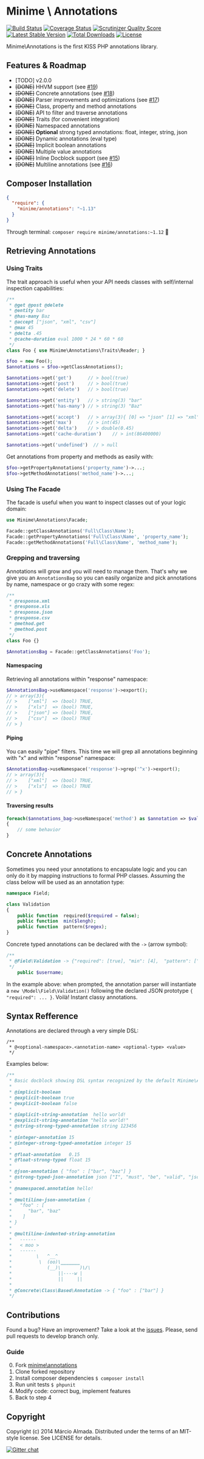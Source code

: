 Minime \ Annotations
==================

[![Build Status](https://travis-ci.org/marcioAlmada/annotations.png?branch=master)](https://travis-ci.org/marcioAlmada/annotations)
[![Coverage Status](https://coveralls.io/repos/marcioAlmada/annotations/badge.png?branch=master)](https://coveralls.io/r/marcioAlmada/annotations?branch=master)
[![Scrutinizer Quality Score](https://scrutinizer-ci.com/g/marcioAlmada/annotations/badges/quality-score.png?s=dba04c50549638ca00a6f22ff35903066f351909)](https://scrutinizer-ci.com/g/marcioAlmada/annotations/)
[![Latest Stable Version](https://poser.pugx.org/minime/annotations/v/stable.png)](https://packagist.org/packages/minime/annotations)
[![Total Downloads](https://poser.pugx.org/minime/annotations/downloads.png)](https://packagist.org/packages/minime/annotations)
[![License](https://poser.pugx.org/minime/annotations/license.png)](https://packagist.org/packages/minime/annotations)

Minime\Annotations is the first KISS PHP annotations library.

## Features & Roadmap
- [TODO] v2.0.0
- ~~[DONE]~~ HHVM support (see [#19](https://github.com/marcioAlmada/annotations/issues/19))
- ~~[DONE]~~ Concrete annotations (see [#18](https://github.com/marcioAlmada/annotations/issues/18))
- ~~[DONE]~~ Parser improvements and optimizations (see [#17](https://github.com/marcioAlmada/annotations/issues/17))
- ~~[DONE]~~ Class, property and method annotations
- ~~[DONE]~~ API to filter and traverse annotations
- ~~[DONE]~~ Traits (for convenient integration)
- ~~[DONE]~~ Namespaced annotations
- ~~[DONE]~~ <b>Optional</b> strong typed annotations: float, integer, string, json
- ~~[DONE]~~ Dynamic annotations (eval type)
- ~~[DONE]~~ Implicit boolean annotations
- ~~[DONE]~~ Multiple value annotations
- ~~[DONE]~~ Inline Docblock support (see [#15](https://github.com/marcioAlmada/annotations/issues/15))
- ~~[DONE]~~ Multiline annotations (see [#16](https://github.com/marcioAlmada/annotations/issues/16))

## Composer Installation

```json
{
  "require": {
    "minime/annotations": "~1.13"
  }
}
```

Through terminal: `composer require minime/annotations:~1.12` :8ball:


## Retrieving Annotations

### Using Traits

The trait approach is useful when your API needs classes with self/internal inspection capabilities:

```php
/**
 * @get @post @delete
 * @entity bar
 * @has-many Baz
 * @accept ["json", "xml", "csv"]
 * @max 45
 * @delta .45
 * @cache-duration eval 1000 * 24 * 60 * 60
 */
class Foo { use Minime\Annotations\Traits\Reader; }

$foo = new Foo();
$annotations = $foo->getClassAnnotations();

$annotations->get('get')      // > bool(true)
$annotations->get('post')     // > bool(true)
$annotations->get('delete')   // > bool(true)

$annotations->get('entity')   // > string(3) "bar"
$annotations->get('has-many') // > string(3) "Baz"

$annotations->get('accept')   // > array(3){ [0] => "json" [1] => "xml" [2] => "csv" }
$annotations->get('max')      // > int(45)
$annotations->get('delta')    // > double(0.45)
$annotations->get('cache-duration')    // > int(86400000)

$annotations->get('undefined')  // > null
```

Get annotations from property and methods as easily with:

```php
$foo->getPropertyAnnotations('property_name')->...;
$foo->getMethodAnnotations('method_name')->...;
```

### Using The Facade

The facade is useful when you want to inspect classes out of your logic domain:

```php
use Minime\Annotations\Facade;

Facade::getClassAnnotations('Full\Class\Name');
Facade::getPropertyAnnotations('Full\Class\Name', 'property_name');
Facade::getMethodAnnotations('Full\Class\Name', 'method_name');
```

### Grepping and traversing

Annotations will grow and you will need to manage them. That's why we give you an `AnnotationsBag` so you can easily organize and pick annotations by name, namespace or go crazy with some regex:

```php
/**
 * @response.xml
 * @response.xls
 * @response.json
 * @response.csv
 * @method.get
 * @method.post
 */
class Foo {}

$AnnotationsBag = Facade::getClassAnnotations('Foo');
```

#### Namespacing

Retrieving all annotations within "response" namespace:

```php
$AnnotationsBag->useNamespace('response')->export();
// > array(3){
// >    ["xml"]  => (bool) TRUE,
// >    ["xls"]  => (bool) TRUE,
// >    ["json"] => (bool) TRUE,
// >    ["csv"]  => (bool) TRUE
// > }
```

#### Piping

You can easily "pipe" filters. This time we will grep all annotations beginning
with "x" and within "response" namespace:

```php
$AnnotationsBag->useNamespace('response')->grep('^x')->export();
// > array(3){
// >    ["xml"]  => (bool) TRUE,
// >    ["xls"]  => (bool) TRUE
// > }
```

#### Traversing results

```php
foreach($annotations_bag->useNamespace('method') as $annotation => $value)
{
    // some behavior
}
```

## Concrete Annotations

Sometimes you need your annotations to encapsulate logic and you can only do it
by mapping instructions to formal PHP classes. Assuming the class below will be used as an annotation type:

```php
namespace Field;

class Validation
{
    public function  required($required = false);
    public function  min($lengh);
    public function  pattern($regex);
}
```

Concrete typed annotations can be declared with the `->` (arrow symbol):

```php
/**
 * @Field\Validation -> {"required": [true], "min": [4],  "pattern": ["/^[a-z0-9_-]+$/"]}
 */
    public $username;
```

In the example above: when prompted, the annotation parser will instantiate a `new \Model\Field\Validation()`
following the declared JSON prototype `{ "required": ... }`. Voilà! Instant classy annotations.

## Syntax Refference

Annotations are declared through a very simple DSL:

```
/**
 * @<optional-namespace>.<annotation-name> <optional-type> <value>
 */
```

Examples below:

```php
/**
 * Basic docblock showing DSL syntax recognized by the default Minime\Annotations\Parser
 *
 * @implicit-boolean
 * @explicit-boolean true
 * @explicit-boolean false
 *
 * @implicit-string-annotation  hello world!
 * @explicit-string-annotation "hello world!"
 * @string-strong-typed-annotation string 123456
 *
 * @integer-annotation 15
 * @integer-strong-typed-annotation integer 15
 *
 * @float-annotation   0.15
 * @float-strong-typed float 15
 *
 * @json-annotation { "foo" : ["bar", "baz"] }
 * @strong-typed-json-annotation json ["I", "must", "be", "valid", "json"]
 * 
 * @namespaced.annotation hello!
 *
 * @multiline-json-annotation {
 *   "foo" : [
 *      "bar", "baz"
 *    ]
 * }
 *
 * @multiline-indented-string-annotation
 *   ------
 *   < moo >
 *   ------ 
 *         \   ^__^
 *          \  (oo)\_______
 *             (__)\       )\/\
 *                 ||----w |
 *                 ||     ||
 * 
 * @Concrete\Class\Based\Annotation -> { "foo" : ["bar"] }
 */
```

## Contributions

Found a bug? Have an improvement? Take a look at the [issues](https://github.com/marcioAlmada/annotations/issues).
Please, send pull requests to develop branch only.

### Guide
 
0. Fork [minime\annotations](https://github.com/marcioAlmada/annotations/fork)
0. Clone forked repository
0. Install composer dependencies `$ composer install`
0. Run unit tests `$ phpunit`
0. Modify code: correct bug, implement features
0. Back to step 4

## Copyright

Copyright (c) 2014 Márcio Almada. Distributed under the terms of an MIT-style license. See LICENSE for details.

[![Gitter chat](https://badges.gitter.im/marcioAlmada/annotations.png)](https://gitter.im/marcioAlmada/annotations)
